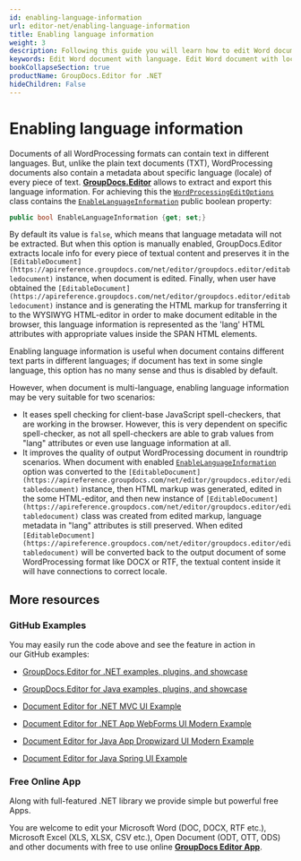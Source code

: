 ```yaml
---
id: enabling-language-information
url: editor-net/enabling-language-information
title: Enabling language information
weight: 3
description: Following this guide you will learn how to edit Word document using locale info, apply spell-checkers to a document content written in different languages using GroupDocs.Editor for .NET API.
keywords: Edit Word document with language. Edit Word document with locale
bookCollapseSection: true
productName: GroupDocs.Editor for .NET
hideChildren: False
---
```


# Enabling language information

Documents of all WordProcessing formats can contain text in different languages. But, unlike the plain text documents (TXT), WordProcessing documents also contain a metadata about specific language (locale) of every piece of text. [**GroupDocs.Editor**](https://products.groupdocs.com/editor/net) allows to extract and export this language information. For achieving this the [`WordProcessingEditOptions`](https://apireference.groupdocs.com/net/editor/groupdocs.editor.options/wordprocessingeditoptions) class contains the [`EnableLanguageInformation`](https://apireference.groupdocs.com/net/editor/groupdocs.editor.options/wordprocessingeditoptions/properties/enablelanguageinformation) public boolean property:

```csharp
public bool EnableLanguageInformation {get; set;}
```

By default its value is `false`, which means that language metadata will not be extracted. But when this option is manually enabled, GroupDocs.Editor extracts locale info for every piece of textual content and preserves it in the `[EditableDocument](https://apireference.groupdocs.com/net/editor/groupdocs.editor/editabledocument)` instance, when document is edited. Finally, when user have obtained the `[EditableDocument](https://apireference.groupdocs.com/net/editor/groupdocs.editor/editabledocument)` instance and is generating the HTML markup for transferring it to the WYSIWYG HTML-editor in order to make document editable in the browser, this language information is represented as the 'lang' HTML attributes with appropriate values inside the SPAN HTML elements.

Enabling language information is useful when document contains different text parts in different languages; if document has text in some single language, this option has no many sense and thus is disabled by default.

However, when document is multi-language, enabling language information may be very suitable for two scenarios:

*   It eases spell checking for client-base JavaScript spell-checkers, that are working in the browser. However, this is very dependent on specific spell-checker, as not all spell-checkers are able to grab values from "lang" attributes or even use language information at all.
*   It improves the quality of output WordProcessing document in roundtrip scenarios. When document with enabled [`EnableLanguageInformation`](https://apireference.groupdocs.com/net/editor/groupdocs.editor.options/wordprocessingeditoptions/properties/enablelanguageinformation) option was converted to the `[EditableDocument](https://apireference.groupdocs.com/net/editor/groupdocs.editor/editabledocument)` instance, then HTML markup was generated, edited in the some HTML-editor, and then new instance of `[EditableDocument](https://apireference.groupdocs.com/net/editor/groupdocs.editor/editabledocument)` class was created from edited markup, language metadata in "lang" attributes is still preserved. When edited `[EditableDocument](https://apireference.groupdocs.com/net/editor/groupdocs.editor/editabledocument)` will be converted back to the output document of some WordProcessing format like DOCX or RTF, the textual content inside it will have connections to correct locale.

## More resources

### GitHub Examples

You may easily run the code above and see the feature in action in our GitHub examples:

*   [GroupDocs.Editor for .NET examples, plugins, and showcase](https://github.com/groupdocs-editor/GroupDocs.Editor-for-.NET)
    
*   [GroupDocs.Editor for Java examples, plugins, and showcase](https://github.com/groupdocs-editor/GroupDocs.Editor-for-Java)
    
*   [Document Editor for .NET MVC UI Example](https://github.com/groupdocs-editor/GroupDocs.Editor-for-.NET-MVC)
    
*   [Document Editor for .NET App WebForms UI Modern Example](https://github.com/groupdocs-editor/GroupDocs.Editor-for-.NET-WebForms)
    
*   [Document Editor for Java App Dropwizard UI Modern Example](https://github.com/groupdocs-editor/GroupDocs.Editor-for-Java-Dropwizard)
    
*   [Document Editor for Java Spring UI Example](https://github.com/groupdocs-editor/GroupDocs.Editor-for-Java-Spring)
    

### Free Online App

Along with full-featured .NET library we provide simple but powerful free Apps.

You are welcome to edit your Microsoft Word (DOC, DOCX, RTF etc.), Microsoft Excel (XLS, XLSX, CSV etc.), Open Document (ODT, OTT, ODS) and other documents with free to use online **[GroupDocs Editor App](https://products.groupdocs.app/editor)**.
